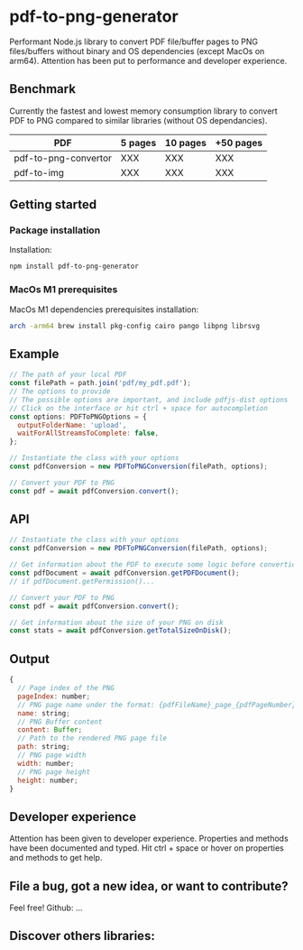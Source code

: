 # pdf-to-png-generator

Performant Node.js library to convert PDF file/buffer pages to PNG files/buffers without binary and OS dependencies (except MacOs on arm64). Attention has been put to performance and developer experience.

## Benchmark

Currently the fastest and lowest memory consumption library to convert PDF to PNG compared to similar libraries (without OS dependancies).

| PDF                  | 5 pages | 10 pages | +50 pages |
| -------------------- | ------- | -------- | --------- |
| pdf-to-png-convertor | XXX     | XXX      | XXX       |
| pdf-to-img           | XXX     | XXX      | XXX       |

## Getting started

### Package installation

Installation:

```sh
npm install pdf-to-png-generator
```

### MacOs M1 prerequisites

MacOs M1 dependencies prerequisites installation:

```bash
arch -arm64 brew install pkg-config cairo pango libpng librsvg
```

## Example

```javascript
// The path of your local PDF
const filePath = path.join('pdf/my_pdf.pdf');
// The options to provide
// The possible options are important, and include pdfjs-dist options
// Click on the interface or hit ctrl + space for autocompletion
const options: PDFToPNGOptions = {
  outputFolderName: 'upload',
  waitForAllStreamsToComplete: false,
};

// Instantiate the class with your options
const pdfConversion = new PDFToPNGConversion(filePath, options);

// Convert your PDF to PNG
const pdf = await pdfConversion.convert();
```

## API

```javascript
// Instantiate the class with your options
const pdfConversion = new PDFToPNGConversion(filePath, options);

// Get information about the PDF to execute some logic before convertion
const pdfDocument = await pdfConversion.getPDFDocument();
// if pdfDocument.getPermission()...

// Convert your PDF to PNG
const pdf = await pdfConversion.convert();

// Get information about the size of your PNG on disk
const stats = await pdfConversion.getTotalSizeOnDisk();
```

## Output

```javascript
{
  // Page index of the PNG
  pageIndex: number;
  // PNG page name under the format: {pdfFileName}_page_{pdfPageNumber}.png
  name: string;
  // PNG Buffer content
  content: Buffer;
  // Path to the rendered PNG page file
  path: string;
  // PNG page width
  width: number;
  // PNG page height
  height: number;
}
```

## Developer experience

Attention has been given to developer experience. Properties and methods have been documented and typed. Hit ctrl + space or hover on properties and methods to get help.

## File a bug, got a new idea, or want to contribute?

Feel free! Github: ...

## Discover others libraries:
